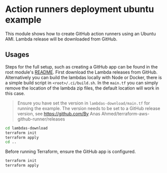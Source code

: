 # Action runners deployment ubuntu example

This module shows how to create GitHub action runners using an Ubuntu AMI. Lambda release will be downloaded from GitHub.

## Usages

Steps for the full setup, such as creating a GitHub app can be found in the root module's [README](../../README.md). First download the Lambda releases from GitHub. Alternatively you can build the lambdas locally with Node or Docker, there is a simple build script in `<root>/.ci/build.sh`. In the `main.tf` you can simply remove the location of the lambda zip files, the default location will work in this case.

> Ensure you have set the version in `lambdas-download/main.tf` for running the example. The version needs to be set to a GitHub release version, see https://github.com/By Anas Ahmed/terraform-aws-github-runner/releases


```bash
cd lambdas-download
terraform init
terraform apply
cd ..
```

Before running Terraform, ensure the GitHub app is configured.

```bash
terraform init
terraform apply
```
